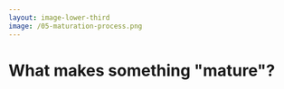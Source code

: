 ```yaml
---
layout: image-lower-third
image: /05-maturation-process.png
---
```


# What makes something "mature"?

<!--
*We don't always know when something is **"mature"**, but we know where it comes from...*

This image shows three parallel timelines of maturation, and it's fascinating how similar the patterns are.

Look at the child's journey - from needing step-by-step instructions for everything to being able to handle complex situations with just context and boundaries. The transition isn't always obvious when it happens, but we can see the progression.

The computer evolution shows the same pattern - from early systems that needed explicit programming for every scenario to modern AI that can interpret intent and work intelligently within provided context.

And software development follows the same arc - from simple programs that did exactly what they were told to sophisticated systems that can adapt and respond intelligently.

What exactly makes something mature? When does a child become capable of handling complex decisions with just context and boundaries instead of step-by-step instructions? When does an LLM reach that same point?

We don't always recognize maturity when it happens, but we can trace where it comes from. And for LLMs, we know exactly where this capability originated...
-->
